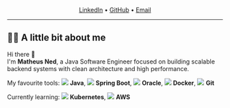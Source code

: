 <p align="center">
  <a href="https://www.linkedin.com/in/matheusned/">LinkedIn</a> •
  <a href="https://github.com/matheusned15">GitHub</a> •
  <a href="mailto:matheusned15@gmail.com">Email</a>
</p>

---

## 👨‍💻 A little bit about me

Hi there 👋️  
I'm **Matheus Ned**, a Java Software Engineer focused on building scalable backend systems with clean architecture and high performance.

My favourite tools: 
<img src="https://img.shields.io/badge/Java-ED8B00?style=flat-square&logo=java&logoColor=white"/> **Java**, 
<img src="https://img.shields.io/badge/SpringBoot-6DB33F?style=flat-square&logo=springboot&logoColor=white"/> **Spring Boot**, 
<img src="https://img.shields.io/badge/Oracle-F80000?style=flat-square&logo=oracle&logoColor=white"/> **Oracle**, 
<img src="https://img.shields.io/badge/Docker-2496ED?style=flat-square&logo=docker&logoColor=white"/> **Docker**, 
<img src="https://img.shields.io/badge/Git-F05032?style=flat-square&logo=git&logoColor=white"/> **Git**

Currently learning: 
<img src="https://img.shields.io/badge/Kubernetes-326CE5?style=flat-square&logo=kubernetes&logoColor=white"/> **Kubernetes**, 
<img src="https://img.shields.io/badge/AWS-232F3E?style=flat-square&logo=amazon-aws&logoColor=white"/> **AWS**
